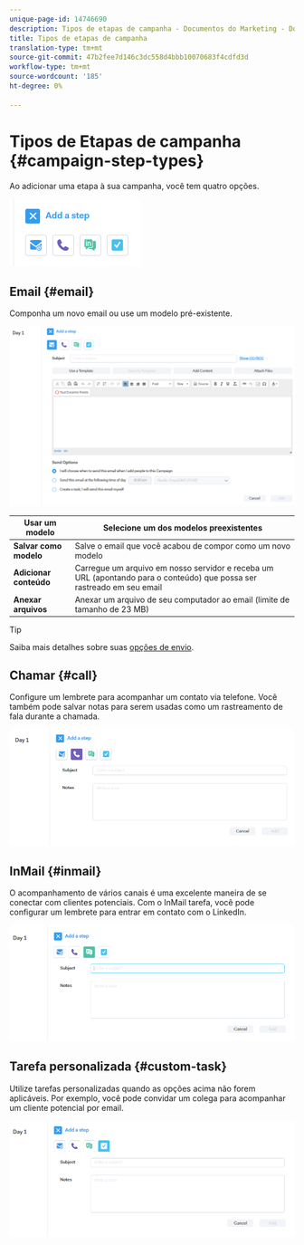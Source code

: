 ```yaml
---
unique-page-id: 14746690
description: Tipos de etapas de campanha - Documentos do Marketing - Documentação do produto
title: Tipos de etapas de campanha
translation-type: tm+mt
source-git-commit: 47b2fee7d146c3dc558d4bbb10070683f4cdfd3d
workflow-type: tm+mt
source-wordcount: '185'
ht-degree: 0%

---
```



# Tipos de Etapas de campanha {#campaign-step-types}

Ao adicionar uma etapa à sua campanha, você tem quatro opções.

![](assets/one-4.png)

## Email {#email}

Componha um novo email ou use um modelo pré-existente.

![](assets/email.png)

| **Usar um modelo** | Selecione um dos modelos preexistentes |
|---|---|
| **Salvar como modelo** | Salve o email que você acabou de compor como um novo modelo |
| **Adicionar conteúdo** | Carregue um arquivo em nosso servidor e receba um URL (apontando para o conteúdo) que possa ser rastreado em seu email |
| **Anexar arquivos** | Anexar um arquivo de seu computador ao email (limite de tamanho de 23 MB) |

>[!TIP]
>
>Saiba mais detalhes sobre suas [opções de envio](http://docs.marketo.com/x/7QDb).

## Chamar {#call}

Configure um lembrete para acompanhar um contato via telefone. Você também pode salvar notas para serem usadas como um rastreamento de fala durante a chamada.

![](assets/pic.png)

## InMail {#inmail}

O acompanhamento de vários canais é uma excelente maneira de se conectar com clientes potenciais. Com o InMail tarefa, você pode configurar um lembrete para entrar em contato com o LinkedIn.

![](assets/inmail.png)

## Tarefa personalizada {#custom-task}

Utilize tarefas personalizadas quando as opções acima não forem aplicáveis. Por exemplo, você pode convidar um colega para acompanhar um cliente potencial por email.

![](assets/custom.png)

